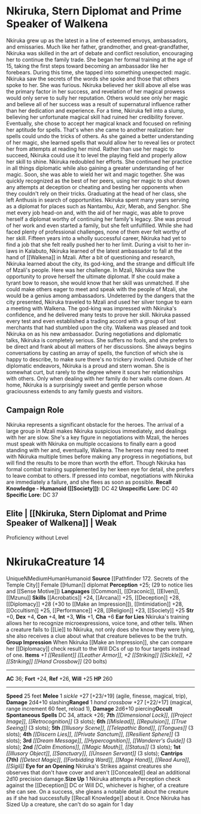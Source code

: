 ﻿---
ac: '36'
alignment: N
all_resistance: null
burrow_speed: null
charisma: '+6'
climb_speed: null
constitution: '+4'
creature_ability:
- Ear for Lies
- Eye for an Opening
- Group Impression
- Size Up
creature_family: null
description: 'Nkiruka grew up as the latest in a line of esteemed envoys, ambassadors,
  and emissaries. Much like her father, grandmother, and great-grandfather, Nkiruka
  was skilled in the art of debate and conflict resolution, encouraging her to continue
  the family trade. She began her formal training at the age of 15, taking the first
  steps toward becoming an ambassador like her forebears. During this time, she tapped
  into something unexpected: magic. Nkiruka saw the secrets of the words she spoke
  and those that others spoke to her. She was furious.<br/><br/> Nkiruka believed
  her skill above all else was the primary factor in her success, and revelation of
  her magical prowess would only serve to sully her reputation. Others would see only
  her magic and believe all of her success was a result of supernatural influence
  rather than her dedication and experience. For a time, Nkiruka fell into a slump,
  believing her unfortunate magical skill had ruined her credibility forever.<br/><br/>
  Eventually, she chose to accept her magical knack and focused on refining her aptitude
  for spells. That''s when she came to another realization: her spells could undo
  the tricks of others. As she gained a better understanding of her magic, she learned
  spells that would allow her to reveal lies or protect her from attempts at reading
  her mind. Rather than use her magic to succeed, Nkiruka could use it to level the
  playing field and properly allow her skill to shine.<br/><br/> Nkiruka redoubled
  her efforts. She continued her practice in all things diplomatic while also gaining
  a greater understanding of her magic. Soon, she was able to wield her wit and magic
  together. She was quickly recognized as the best of her peers, using her magic to
  shut down any attempts at deception or cheating and besting her opponents when they
  couldn''t rely on their tricks. Graduating at the head of her class, she left Anthusis
  in search of opportunities.<br/><br/> Nkiruka spent many years serving as a diplomat
  for places such as Nantambu, Azir, Merab, and Senghor. She met every job head-on
  and, with the aid of her magic, was able to prove herself a diplomat worthy of continuing
  her family''s legacy. She was proud of her work and even started a family, but she
  felt unfulfilled. While she had faced plenty of professional challenges, none of
  them ever felt worthy of her skill. Fifteen years into a wholly successful career,
  Nkiruka had yet to find a job that she felt really pushed her to her limit. During
  a visit to her in-laws in Kalabuto, Nkiruka learned of the latest ambassador to
  fall at the hand of [[DATABASE/deity/Walkena|Walkena]] in Mzali. After a bit of
  questioning and research, Nkiruka learned about the city, its god-king, and the
  strange and difficult life of Mzali''s people. Here was her challenge.<br/><br/>
  In Mzali, Nkiruka saw the opportunity to prove herself the ultimate diplomat. If
  she could make a tyrant bow to reason, she would know that her skill was unmatched.
  If she could make others eager to meet and speak with the people of Mzali, she would
  be a genius among ambassadors. Undeterred by the dangers that the city presented,
  Nkiruka traveled to Mzali and used her silver tongue to earn a meeting with Walkena.
  The god-king was impressed with Nkiruka''s confidence, and he delivered many tests
  to prove her skill. Nkiruka passed every test and even established a trading accord
  with a group of lost merchants that had stumbled upon the city. Walkena was pleased
  and took Nkiruka on as his new ambassador.<br/><br/> During negotiations and diplomatic
  talks, Nkiruka is completely serious. She suffers no fools, and she prefers to be
  direct and frank about all matters of her discussions. She always begins conversations
  by casting an array of spells, the function of which she is happy to describe, to
  make sure there''s no trickery involved. Outside of her diplomatic endeavors, Nkiruka
  is a proud and stern woman. She is somewhat curt, but rarely to the degree where
  it sours her relationships with others. Only when dealing with her family do her
  walls come down. At home, Nkiruka is a surprisingly sweet and gentle person whose
  graciousness extends to any family guests and visitors.'
dexterity: '+4'
element: null
fly_speed: null
fortitude: '+24'
hardness: null
hp: '260'
id: '1709'
immunity: null
intelligence: '+3'
land_speed: '25'
language:
- '[[DATABASE/language/Common|Common]]'
- '[[DATABASE/language/Draconic|Draconic]]'
- '[[DATABASE/language/Elven|Elven]]'
- '[[DATABASE/language/Mzunu|Mzunu]]'
level: '14'
max_speed: '25'
name: Nkiruka
perception: '+25'
rarity: Unique
reflex: '+26'
resistance: null
rus_type_level: null
school: null
sense:
- (29 to notice lies and [[DATABASE/action/Sense Motive|Sense Motive]] )
size: Medium
skill:
- '[[DATABASE/skill/Acrobatics|Acrobatics]] +24'
- '[[DATABASE/skill/Arcana|Arcana]] +25'
- '[[DATABASE/skill/Deception|Deception]] +28'
- '[[DATABASE/skill/Diplomacy|Diplomacy]] +28'
- '[[DATABASE/skill/Intimidation|Intimidation]] +28'
- '[[DATABASE/skill/Occultism|Occultism]] +25'
- '[[DATABASE/skill/Performance|Performance]] +28'
- '[[DATABASE/skill/Religion|Religion]] +23'
- '[[DATABASE/skill/Society|Society]] +25'
source: '[[DATABASE/source/Pathfinder 172. Secrets of the Temple City|Pathfinder #172:
  Secrets of the Temple City]]'
speed:
- 25 feet
spell:
- '[[DATABASE/spell/Calm Emotions|Calm Emotions]]'
- '[[DATABASE/spell/Detect Magic|DetectMagic]]'
- '[[DATABASE/spell/Dimensional Lock|Dimensional Lock]]'
- '[[DATABASE/spell/Discern Lies|Discern Lies]]'
- '[[DATABASE/spell/Dream Message|DreamMessage]]'
- '[[DATABASE/spell/Forbidding Ward|Forbidding Ward]]'
- '[[DATABASE/spell/Hypercognition|Hypercognition]]'
- '[[DATABASE/spell/Illusory Object|Illusory Object]]'
- '[[DATABASE/spell/Illusory Scene|Illusory Scene]]'
- '[[DATABASE/spell/Mage Hand|Mage Hand]]'
- '[[DATABASE/spell/Magic Mouth|MagicMouth]]'
- '[[DATABASE/spell/Mislead|Mislead]]'
- '[[DATABASE/spell/Private Sanctum|Private Sanctum]]'
- '[[DATABASE/spell/Project Image|Project Image]]'
- '[[DATABASE/spell/Read Aura|Read Aura]]'
- '[[DATABASE/spell/Repulsion|Repulsion]]'
- '[[DATABASE/spell/Resilient Sphere|Resilient Sphere]]'
- '[[DATABASE/spell/Retrocognition|Retrocognition]]'
- '[[DATABASE/spell/Sanctuary|Sanctuary]]'
- '[[DATABASE/spell/Sigil|Sigil]]'
- '[[DATABASE/spell/Status|Status]]'
- '[[DATABASE/spell/Telepathic Bond|Telepathic Bond]]'
- '[[DATABASE/spell/Tongues|Tongues]]'
- '[[DATABASE/spell/True Seeing|True Seeing]]'
- '[[DATABASE/spell/Unseen Servant|Unseen Servant]]'
- '[[DATABASE/spell/Wanderer''s Guide|Wanderer''s Guide]]'
strength: '+0'
strength_req: '0'
strongest_save:
- Reflex
swim_speed: null
trait:
- '[[DATABASE/trait/Human|Human]]'
- '[[DATABASE/trait/Humanoid|Humanoid]]'
- '[[DATABASE/trait/Unique|Unique]]'
type: Creature
vision: null
weakest_save:
- Fortitude
weakness: null
will: '+25'
wisdom: '+1'

---
# Nkiruka, Stern Diplomat and Prime Speaker of Walkena

Nkiruka grew up as the latest in a line of esteemed envoys, ambassadors, and emissaries. Much like her father, grandmother, and great-grandfather, Nkiruka was skilled in the art of debate and conflict resolution, encouraging her to continue the family trade. She began her formal training at the age of 15, taking the first steps toward becoming an ambassador like her forebears. During this time, she tapped into something unexpected: magic. Nkiruka saw the secrets of the words she spoke and those that others spoke to her. She was furious.
 Nkiruka believed her skill above all else was the primary factor in her success, and revelation of her magical prowess would only serve to sully her reputation. Others would see only her magic and believe all of her success was a result of supernatural influence rather than her dedication and experience. For a time, Nkiruka fell into a slump, believing her unfortunate magical skill had ruined her credibility forever.
 Eventually, she chose to accept her magical knack and focused on refining her aptitude for spells. That's when she came to another realization: her spells could undo the tricks of others. As she gained a better understanding of her magic, she learned spells that would allow her to reveal lies or protect her from attempts at reading her mind. Rather than use her magic to succeed, Nkiruka could use it to level the playing field and properly allow her skill to shine.
 Nkiruka redoubled her efforts. She continued her practice in all things diplomatic while also gaining a greater understanding of her magic. Soon, she was able to wield her wit and magic together. She was quickly recognized as the best of her peers, using her magic to shut down any attempts at deception or cheating and besting her opponents when they couldn't rely on their tricks. Graduating at the head of her class, she left Anthusis in search of opportunities.
 Nkiruka spent many years serving as a diplomat for places such as Nantambu, Azir, Merab, and Senghor. She met every job head-on and, with the aid of her magic, was able to prove herself a diplomat worthy of continuing her family's legacy. She was proud of her work and even started a family, but she felt unfulfilled. While she had faced plenty of professional challenges, none of them ever felt worthy of her skill. Fifteen years into a wholly successful career, Nkiruka had yet to find a job that she felt really pushed her to her limit. During a visit to her in-laws in Kalabuto, Nkiruka learned of the latest ambassador to fall at the hand of [[Walkena]] in Mzali. After a bit of questioning and research, Nkiruka learned about the city, its god-king, and the strange and difficult life of Mzali's people. Here was her challenge.
 In Mzali, Nkiruka saw the opportunity to prove herself the ultimate diplomat. If she could make a tyrant bow to reason, she would know that her skill was unmatched. If she could make others eager to meet and speak with the people of Mzali, she would be a genius among ambassadors. Undeterred by the dangers that the city presented, Nkiruka traveled to Mzali and used her silver tongue to earn a meeting with Walkena. The god-king was impressed with Nkiruka's confidence, and he delivered many tests to prove her skill. Nkiruka passed every test and even established a trading accord with a group of lost merchants that had stumbled upon the city. Walkena was pleased and took Nkiruka on as his new ambassador.
 During negotiations and diplomatic talks, Nkiruka is completely serious. She suffers no fools, and she prefers to be direct and frank about all matters of her discussions. She always begins conversations by casting an array of spells, the function of which she is happy to describe, to make sure there's no trickery involved. Outside of her diplomatic endeavors, Nkiruka is a proud and stern woman. She is somewhat curt, but rarely to the degree where it sours her relationships with others. Only when dealing with her family do her walls come down. At home, Nkiruka is a surprisingly sweet and gentle person whose graciousness extends to any family guests and visitors.

## Campaign Role

Nkiruka represents a significant obstacle for the heroes. The arrival of a large group in Mzali makes Nkiruka suspicious immediately, and dealings with her are slow. She's a key figure in negotiations with Mzali, the heroes must speak with Nkiruka on multiple occasions to finally earn a good standing with her and, eventually, Walkena. The heroes may need to meet with Nkiruka multiple times before making any progress in negotiations, but will find the results to be more than worth the effort.
 Though Nkiruka has formal combat training supplemented by her keen eye for detail, she prefers to leave combat to others. If pressed into combat, negotiations with Nkiruka are immediately a failure, and she flees as soon as possible.
**Recall Knowledge - Humanoid ([[Society]])**: DC 42
**Unspecific Lore**: DC 40
**Specific Lore**: DC 37

## Elite | [[Nkiruka, Stern Diplomat and Prime Speaker of Walkena]] | Weak
Proficiency without Level

# Nkiruka<span class="item-type">Creature 14</span>

<span class="trait-unique item-trait">Unique</span><span class="trait-alignment item-trait">N</span><span class="trait-size item-trait">Medium</span><span class="item-trait">Human</span><span class="item-trait">Humanoid</span>
**Source** [[Pathfinder 172. Secrets of the Temple City]]
Female [[Human]] diplomat
**Perception** +25; (29 to notice lies and [[Sense Motive]]) 
**Languages** [[Common]], [[Draconic]], [[Elven]], [[Mzunu]]
**Skills** [[Acrobatics]] +24, [[Arcana]] +25, [[Deception]] +28, [[Diplomacy]] +28 (+30 to [[Make an Impression]]), [[Intimidation]] +28, [[Occultism]] +25, [[Performance]] +28, [[Religion]] +23, [[Society]] +25
**Str** +0, **Dex** +4, **Con** +4, **Int** +3, **Wis** +1, **Cha** +6
**Ear for Lies** Nkiruka's training allows her to recognize microexpressions, voice tone, and other tells. When a creature fails to [[Lie]] to Nkiruka, not only does she know they were lying, she also receives a clue about what that creature believes to be the truth.
**Group Impression** When Nkiruka [[Make an Impression]], she can compare her [[Diplomacy]] check result to the Will DCs of up to four targets instead of one.
**Items** _+1 [[Resilient]] [[Leather Armor]]_, _+2 [[Striking]] [[Sickle]]_, _+2 [[Striking]] [[Hand Crossbow]]_ (20 bolts)

---
**AC** 36; **Fort** +24, **Ref** +26, **Will** +25
**HP** 260

---
**Speed** 25 feet
<span class="in-box-ability">**Melee** <span class="action-icon">1</span> _sickle_ +27 [+23/+19] (agile, finesse, magical, trip), **Damage** 2d4+10 slashing</span><span class="in-box-ability">**Ranged** <span class="action-icon">1</span> _hand crossbow_ +27 [+22/+17] (magical, range increment 60 feet, reload 1), **Damage** 2d6+10 piercing</span>**Occult Spontaneous Spells** DC 34, attack +26; **7th** _[[Dimensional Lock]]_, _[[Project Image]]_, _[[Retrocognition]]_ (3 slots); **6th** _[[Mislead]]_, _[[Repulsion]]_, _[[True Seeing]]_ (3 slots); **5th** _[[Illusory Scene]]_, _[[Telepathic Bond]]_, _[[Tongues]]_ (3 slots); **4th** _[[Discern Lies]]_, _[[Private Sanctum]]_, _[[Resilient Sphere]]_ (3 slots); **3rd** _[[Dream Message]]_, _[[Hypercognition]]_, _[[Wanderer's Guide]]_ (3 slots); **2nd** _[[Calm Emotions]]_, _[[Magic Mouth]]_, _[[Status]]_ (3 slots); **1st** _[[Illusory Object]]_, _[[Sanctuary]]_, _[[Unseen Servant]]_ (3 slots); **Cantrips** **(7th)** _[[Detect Magic]]_, _[[Forbidding Ward]]_, _[[Mage Hand]]_, _[[Read Aura]]_, _[[Sigil]]_
<span class="in-box-ability">**Eye for an Opening** Nkiruka's Strikes against creatures she observes that don't have cover and aren't [[Concealed]] deal an additional 2d10 precision damage.</span><span class="in-box-ability">**Size Up** <span class="action-icon">1</span> Nkiruka attempts a Perception check against the [[Deception]] DC or Will DC, whichever is higher, of a creature she can see. On a success, she gleans a notable detail about the creature as if she had successfully [[Recall Knowledge]] about it. Once Nkiruka has Sized Up a creature, she can't do so again for 1 day</span>